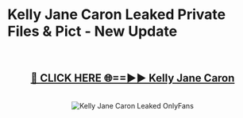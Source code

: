 # Kelly Jane Caron Leaked Private Files & Pict - New Update
<br>
<div align="center">
<h2><a href="https://mediafilles.blogspot.com/?title=Kelly_Jane_Caron" rel="nofollow">🔴 CLICK HERE 🌐==►► Kelly Jane Caron</a></h2>
<br>
<a href="https://mediafilles.blogspot.com/?title=Kelly_Jane_Caron" rel="nofollow" data-target="animated-image.originalLink"><img src="https://i.ibb.co.com/WyWwxjT/player-gif2.gif" alt="Kelly Jane Caron Leaked OnlyFans" style="max-width: 100%; display: inline-block;" data-target="animated-image.originalImage"></a>
</div>
<br>